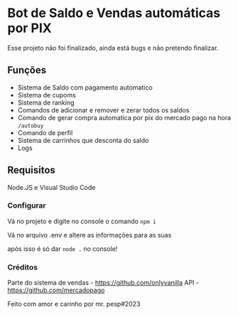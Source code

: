 # Bot de Saldo e Vendas automáticas por PIX

Esse projeto não foi finalizado, ainda está bugs e não pretendo finalizar.

## Funções
- Sistema de Saldo com pagamento automatico
- Sistema de cupoms
- Sistema de ranking
- Comandos de adicionar e remover e zerar todos os saldos
- Comando de gerar compra automatica por pix do mercado pago na hora ```/autobuy```
- Comando de perfil
- Sistema de carrinhos que desconta do saldo
- Logs

## Requisitos
Node.JS e Visual Studio Code

### Configurar
Vá no projeto e digite no console o comando ```npm i```

Vá no arquivo .env e altere as informações para as suas

após isso é só dar ```node .```
no console!

### Créditos
Parte do sistema de vendas - https://github.com/onlyvanilla
API - https://github.com/mercadopago

Feito com amor e carinho por mr. pesp#2023